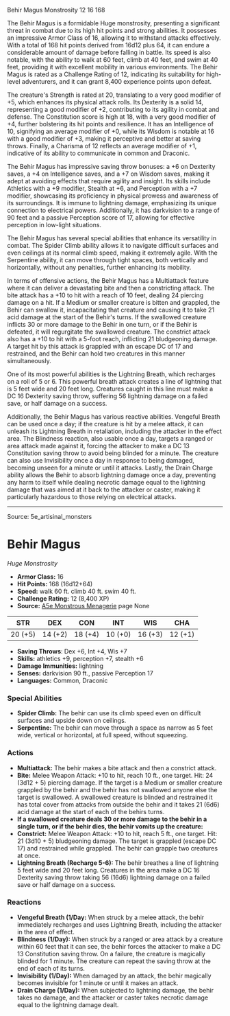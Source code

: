 <MonsterName/>Behir Magus</MonsterName>
<CreatureType/>Monstrosity</CreatureType>
<CR/>12</CR>
<AC/>16</AC>
<HP/>168</HP>
<summary>The Behir Magus is a formidable Huge monstrosity, presenting a significant threat in combat due to its high hit points and strong abilities. It possesses an impressive Armor Class of 16, allowing it to withstand attacks effectively. With a total of 168 hit points derived from 16d12 plus 64, it can endure a considerable amount of damage before falling in battle. Its speed is also notable, with the ability to walk at 60 feet, climb at 40 feet, and swim at 40 feet, providing it with excellent mobility in various environments. The Behir Magus is rated as a Challenge Rating of 12, indicating its suitability for high-level adventurers, and it can grant 8,400 experience points upon defeat. </summary>

<detail>

The creature's Strength is rated at 20, translating to a very good modifier of +5, which enhances its physical attack rolls. Its Dexterity is a solid 14, representing a good modifier of +2, contributing to its agility in combat and defense. The Constitution score is high at 18, with a very good modifier of +4, further bolstering its hit points and resilience. It has an Intelligence of 10, signifying an average modifier of +0, while its Wisdom is notable at 16 with a good modifier of +3, making it perceptive and better at saving throws. Finally, a Charisma of 12 reflects an average modifier of +1, indicative of its ability to communicate in common and Draconic. 

The Behir Magus has impressive saving throw bonuses: a +6 on Dexterity saves, a +4 on Intelligence saves, and a +7 on Wisdom saves, making it adept at avoiding effects that require agility and insight. Its skills include Athletics with a +9 modifier, Stealth at +6, and Perception with a +7 modifier, showcasing its proficiency in physical prowess and awareness of its surroundings. It is immune to lightning damage, emphasizing its unique connection to electrical powers. Additionally, it has darkvision to a range of 90 feet and a passive Perception score of 17, allowing for effective perception in low-light situations. 

The Behir Magus has several special abilities that enhance its versatility in combat. The Spider Climb ability allows it to navigate difficult surfaces and even ceilings at its normal climb speed, making it extremely agile. With the Serpentine ability, it can move through tight spaces, both vertically and horizontally, without any penalties, further enhancing its mobility.

In terms of offensive actions, the Behir Magus has a Multiattack feature where it can deliver a devastating bite and then a constricting attack. The bite attack has a +10 to hit with a reach of 10 feet, dealing 24 piercing damage on a hit. If a Medium or smaller creature is bitten and grappled, the Behir can swallow it, incapacitating that creature and causing it to take 21 acid damage at the start of the Behir's turns. If the swallowed creature inflicts 30 or more damage to the Behir in one turn, or if the Behir is defeated, it will regurgitate the swallowed creature. The constrict attack also has a +10 to hit with a 5-foot reach, inflicting 21 bludgeoning damage. A target hit by this attack is grappled with an escape DC of 17 and restrained, and the Behir can hold two creatures in this manner simultaneously.

One of its most powerful abilities is the Lightning Breath, which recharges on a roll of 5 or 6. This powerful breath attack creates a line of lightning that is 5 feet wide and 20 feet long. Creatures caught in this line must make a DC 16 Dexterity saving throw, suffering 56 lightning damage on a failed save, or half damage on a success.

Additionally, the Behir Magus has various reactive abilities. Vengeful Breath can be used once a day; if the creature is hit by a melee attack, it can unleash its Lightning Breath in retaliation, including the attacker in the effect area. The Blindness reaction, also usable once a day, targets a ranged or area attack made against it, forcing the attacker to make a DC 13 Constitution saving throw to avoid being blinded for a minute. The creature can also use Invisibility once a day in response to being damaged, becoming unseen for a minute or until it attacks. Lastly, the Drain Charge ability allows the Behir to absorb lightning damage once a day, preventing any harm to itself while dealing necrotic damage equal to the lightning damage that was aimed at it back to the attacker or caster, making it particularly hazardous to those relying on electrical attacks.</detail>



---

Source: 5e_artisinal_monsters

# Behir Magus

*Huge* *Monstrosity*

- **Armor Class:** 16
- **Hit Points:** 168 (16d12+64)
- **Speed:** walk 60 ft. climb 40 ft. swim 40 ft.
- **Challenge Rating:** 12 (8,400 XP)
- **Source:** [A5e Monstrous Menagerie](https://enpublishingrpg.com/products/level-up-monstrous-menagerie-a5e) page None

| STR | DEX | CON | INT | WIS | CHA |
| --- | --- | --- | --- | --- | --- |
| 20 (+5) | 14 (+2) | 18 (+4) | 10 (+0) | 16 (+3) | 12 (+1) |

- **Saving Throws**: Dex +6, Int +4, Wis +7
- **Skills:** athletics +9, perception +7, stealth +6
- **Damage Immunities:** lightning
- **Senses:** darkvision 90 ft., passive Perception 17
- **Languages:** Common, Draconic

### Special Abilities

- **Spider Climb:** The behir can use its climb speed even on difficult surfaces and upside down on ceilings.
- **Serpentine:** The behir can move through a space as narrow as 5 feet wide, vertical or horizontal, at full speed, without squeezing.

### Actions

- **Multiattack:** The behir makes a bite attack and then a constrict attack.
- **Bite:** Melee Weapon Attack: +10 to hit, reach 10 ft., one target. Hit: 24 (3d12 + 5) piercing damage. If the target is a Medium or smaller creature grappled by the behir  and the behir has not swallowed anyone else  the target is swallowed. A swallowed creature is blinded and restrained  it has total cover from attacks from outside the behir  and it takes 21 (6d6) acid damage at the start of each of the behirs turns.
- **If a swallowed creature deals 30 or more damage to the behir in a single turn, or if the behir dies, the behir vomits up the creature:** 
- **Constrict:** Melee Weapon Attack: +10 to hit, reach 5 ft., one target. Hit: 21 (3d10 + 5) bludgeoning damage. The target is grappled (escape DC 17) and restrained while grappled. The behir can grapple two creatures at once.
- **Lightning Breath (Recharge 5-6):** The behir breathes a line of lightning 5 feet wide and 20 feet long. Creatures in the area make a DC 16 Dexterity saving throw  taking 56 (16d6) lightning damage on a failed save or half damage on a success.

### Reactions

- **Vengeful Breath (1/Day:** When struck by a melee attack, the behir immediately recharges and uses Lightning Breath, including the attacker in the area of effect.
- **Blindness (1/Day):** When struck by a ranged or area attack by a creature within 60 feet that it can see, the behir forces the attacker to make a DC 13 Constitution saving throw. On a failure, the creature is magically blinded for 1 minute. The creature can repeat the saving throw at the end of each of its turns.
- **Invisibility (1/Day):** When damaged by an attack, the behir magically becomes invisible for 1 minute or until it makes an attack.
- **Drain Charge (1/Day):** When subjected to lightning damage, the behir takes no damage, and the attacker or caster takes necrotic damage equal to the lightning damage dealt.




